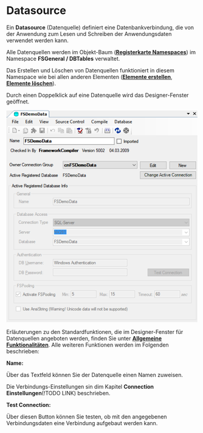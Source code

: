 # Datasource

Ein **Datasource** (Datenquelle) definiert eine Datenbankverbindung, die von der Anwendung zum Lesen und Schreiben der Anwendungsdaten verwendet werden kann.

Alle Datenquellen werden im Objekt-Baum ([**Registerkarte Namespaces**](../ide/registerkarten.md#registerkarte-namespaces)) im Namespace **FSGeneral / DBTables** verwaltet.

Das Erstellen und Löschen von Datenquellen funktioniert in diesem Namespace wie bei allen anderen Elementen ([**Elemente erstellen**](../ide/bearbeiten-von-elementen.md#elemente-erstellen), [**Elemente löschen**](../ide/bearbeiten-von-elementen.md#elemente-löschen)).

Durch einen Doppelklick auf eine Datenquelle wird das Designer-Fenster geöffnet.

![datasource.png](media/datasource.png)

Erläuterungen zu den Standardfunktionen, die im Designer-Fenster für Datenquellen angeboten werden, finden Sie unter [**Allgemeine Funktionalitäten**](../ide/allgemeine-funktionatitaeten.md). Alle weiteren Funktionen werden im Folgenden beschrieben:

**Name:**

Über das Textfeld können Sie der Datenquelle einen Namen zuweisen.

Die Verbindungs-Einstellungen sin dim Kapitel **Connection Einstellungen**(!TODO LINK) beschrieben.

**Test Connection:**

Über diesen Button können Sie testen, ob mit den angegebenen Verbindungsdaten eine Verbindung aufgebaut werden kann.
